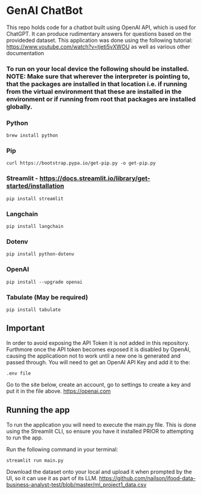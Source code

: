 # GenAI ChatBot

This repo holds code for a chatbot built using OpenAI API, which is used for ChatGPT. It can produce rudimentary answers for questions based on the provideded dataset. This application was done using the following tutorial: https://www.youtube.com/watch?v=tjeti5vXWOU as well as various other documentation

### To run on your local device the following should be installed. NOTE: Make sure that wherever the interpreter is pointing to, that the packages are installed in that location i.e. if running from the virtual environment that these are installed in the environment or if running from root that packages are installed globally.

### Python

```
brew install python
```

### Pip

```
curl https://bootstrap.pypa.io/get-pip.py -o get-pip.py
```

### Streamlit - https://docs.streamlit.io/library/get-started/installation

```
pip install streamlit
```

### Langchain

```
pip install langchain
```

### Dotenv

```
pip install python-dotenv
```

### OpenAI

```
pip install --upgrade openai
```

### Tabulate (May be required)

```
pip install tabulate
```

## Important

In order to avoid exposing the API Token it is not added in this repository. Furthmore once the API token becomes exposed it is disabled by OpenAI, causing the applicatioon not to work until a new one is generated and passed through. You will need to get an OpenAI API Key and add it to the:

```
.env file
```

Go to the site below, create an account, go to settings to create a key and put it in the file above.
https://openai.com

## Running the app

To run the application you will need to execute the main.py file. This is done using the Streamlit CLI, so ensure you have it installed PRIOR to attempting to run the app.

Run the following command in your terminal:

```
streamlit run main.py
```

Download the dataset onto your local and upload it when prompted by the UI, so it can use it as part of its LLM.
https://github.com/nailson/ifood-data-business-analyst-test/blob/master/ml_project1_data.csv
